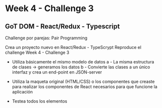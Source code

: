 # Week 4 - Challenge 3

## GoT DOM - React/Redux - Typescript

Challenge por parejas: Pair Programming

Crea un proyecto nuevo en React/Redux - TypeScrypt
Reproduce el challenge Week 4 - Challenge 3

- Utiliza básicamente el mismo modelo de datos
  a - La misma estructura de clases -> generamos los datos
  b - Convierte las clases a un único interfaz y crea un end-point en JSON-server

- Utiliza la maqueta original (HTML/CSS) o los componentes que creaste
  para realizar los componentes de React necesarios para que funcione la aplicación

- Testea todos los elementos
